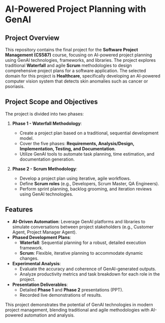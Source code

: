 # AI-Powered Project Planning with GenAI

## Project Overview

This repository contains the final project for the **Software Project Management (CS587)** course, focusing on AI-powered project planning using GenAI technologies, frameworks, and libraries. The project explores traditional **Waterfall** and agile **Scrum** methodologies to design comprehensive project plans for a software application. The selected domain for this project is **Healthcare**, specifically developing an AI-powered computer vision system that detects skin anomalies such as cancer or psoriasis.

## Project Scope and Objectives

The project is divided into two phases:

1. **Phase 1 - Waterfall Methodology**:
   - Create a project plan based on a traditional, sequential development model.
   - Cover the five phases: **Requirements, Analysis/Design, Implementation, Testing, and Documentation**.
   - Utilize GenAI tools to automate task planning, time estimation, and documentation generation.

2. **Phase 2 - Scrum Methodology**:
   - Develop a project plan using iterative, agile workflows.
   - Define **Scrum roles** (e.g., Developers, Scrum Master, QA Engineers).
   - Perform sprint planning, backlog grooming, and iteration reviews using GenAI technologies.

## Features

- **AI-Driven Automation**: Leverage GenAI platforms and libraries to simulate conversations between project stakeholders (e.g., Customer Agent, Project Manager Agent).
- **Phased Development Plans**:
  - **Waterfall**: Sequential planning for a robust, detailed execution framework.
  - **Scrum**: Flexible, iterative planning to accommodate dynamic changes.
- **Experimental Analysis**:
  - Evaluate the accuracy and coherence of GenAI-generated outputs.
  - Analyze productivity metrics and task breakdown for each role in the project.
- **Presentation Deliverables**:
  - Detailed **Phase 1** and **Phase 2** presentations (PPT).
  - Recorded live demonstrations of results.

This project demonstrates the potential of GenAI technologies in modern project management, blending traditional and agile methodologies with AI-powered automation and analysis.
